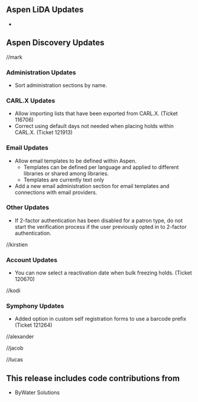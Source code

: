 ## Aspen LiDA Updates
- 

## Aspen Discovery Updates
//mark
### Administration Updates
- Sort administration sections by name. 

### CARL.X Updates
- Allow importing lists that have been exported from CARL.X. (Ticket 116706)
- Correct using default days not needed when placing holds within CARL.X. (Ticket 121913) 

### Email Updates
- Allow email templates to be defined within Aspen. 
  - Templates can be defined per language and applied to different libraries or shared among libraries. 
  - Templates are currently text only
- Add a new email administration section for email templates and connections with email providers.

### Other Updates
- If 2-factor authentication has been disabled for a patron type, do not start the verification process if the user previously opted in to 2-factor authentication.

//kirstien
### Account Updates
- You can now select a reactivation date when bulk freezing holds. (Ticket 120670)

//kodi
### Symphony Updates
- Added option in custom self registration forms to use a barcode prefix (Ticket 121264)

//alexander

//jacob

//lucas


## This release includes code contributions from
- ByWater Solutions
